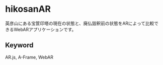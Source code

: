 # hikosanAR

英彦山にある宝筐印塔の現在の状態と、廃仏毀釈前の状態をARによって比較できるWebARアプリケーションです。

## Keyword
AR.js, A-Frame, WebAR

